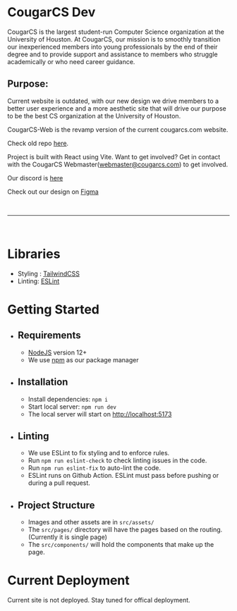 # CougarCS Dev

CougarCS is the largest student-run Computer Science organization at the University of Houston. At CougarCS, our mission is to smoothly transition our inexperienced members into young professionals by the end of their degree and to provide support and assistance to members who struggle academically or who need career guidance.

## Purpose:

Current website is outdated, with our new design we drive members to a better user experience and a more aesthetic site that will drive our purpose to be the best CS organization at the University of Houston.

CougarCS-Web is the revamp version of the current cougarcs.com website.

Check old repo [here](https://github.com/CougarCS/CougarCS-Client).

Project is built with React using Vite. Want to get involved? Get in contact with the CougarCS Webmaster(webmaster@cougarcs.com) to get involved.

Our discord is [here](https://discord.gg/eGSk3PeSBS)

Check out our design on [Figma](https://www.figma.com/design/s2fUgiFpoXGBSOX5feNLhQ/Website-Re-design---CougarCS?node-id=59-69&t=rHa4uCF3jIwNY47A-1)

<br/>
<hr/>
<br/>

# Libraries

- Styling : [TailwindCSS](https://tailwindcss.com/)
- Linting: [ESLint](https://eslint.org/)
<!-- - Testing: [Cypress](https://www.cypress.io/) -->

# Getting Started

- ## Requirements
  - [NodeJS](https://nodejs.org/en/) version 12+
  - We use [npm](https://www.npmjs.com/) as our package manager
- ## Installation
  - Install dependencies: `npm i`
  - Start local server: `npm run dev`
  - The local server will start on [http://localhost:5173](http://localhost:5173)
- ## Linting
  - We use ESLint to fix styling and to enforce rules.
  - Run `npm run eslint-check` to check linting issues in the code.
  - Run `npm run eslint-fix` to auto-lint the code.
  - ESLint runs on Github Action. ESLint must pass before pushing or during a pull request.

<!-- - ## Testing
  - We use [Cypress](https://www.cypress.io/) to do E2E testing
  - To run the tests locally:
      - Start the application locally using ```yarn start```
      - There are two ways you can run the test:
          - Running the test in the command line ```yarn test```
          - Running test using Cypress GUI ```yarn test:ui```
  - The tests are part of the CI/CD pipeline, if the test fails the CI/CD fails
  - Learn more about testing using [Cypress](https://docs.cypress.io/guides/overview/why-cypress) -->

- ## Project Structure
  - Images and other assets are in `src/assets/`
  - The `src/pages/` directory will have the pages based on the routing. (Currently it is single page)
  - The `src/components/` will hold the components that make up the page.

# Current Deployment

<!-- The site is being deployed to a temporary server via an auto-deploy tool that deploys the build/ folder of this build. Static files are being served at this time only. -->

Current site is not deployed. Stay tuned for offical deployment.
